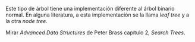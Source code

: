 
Este tipo de árbol tiene una implementación diferente al árbol binario
normal. En alguna literatura, a esta implementación se la llama *leaf tree*
y a la otra *node tree*.

Mirar *Advanced Data Structures* de Peter Brass capítulo 2, *Search Trees*.
